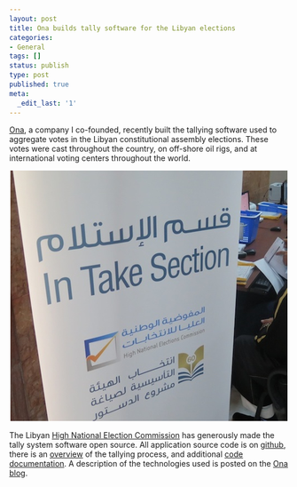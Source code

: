```yaml
---
layout: post
title: Ona builds tally software for the Libyan elections
categories:
- General
tags: []
status: publish
type: post
published: true
meta:
  _edit_last: '1'
---
```


[Ona](https://ona.io), a company I co-founded, recently built the tallying
software used to aggregate votes in the Libyan
constitutional assembly elections.  These votes were cast
throughout the country, on off-shore oil rigs, and at international voting
centers throughout the world.

<p align="center">
<img src="/assets/images/2014-03-12/intake-section.jpg"/>
</p>

The Libyan [High National Election Commission](http://hnec.ly/) has generously made
the tally system software open source.  All application source code is on
[github](https://github.com/onaio/tally-system/), there is an
[overview](https://github.com/onaio/tally-system/tree/master/docs/overview) of
the tallying process, and additional [code documentation](
http://tally-system.readthedocs.org/en/latest/).  A description of the
technologies used is posted on the [Ona blog](http://blog.ona.io/).
